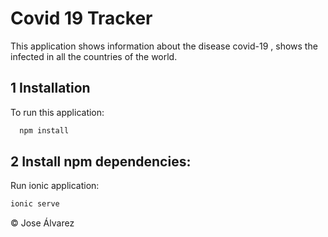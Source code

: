 # Covid 19 Tracker


This application shows information about the disease covid-19 , shows the infected in all the countries of the world.

## 1 Installation
To run this application:

```bash
  npm install
```
## 2 Install npm dependencies:

Run ionic application:
```bash
ionic serve
```


© Jose Álvarez
